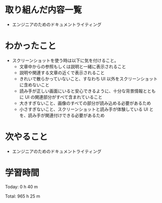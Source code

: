 # 取り組んだ内容一覧
- エンジニアのためのドキュメントライティング

# わかったこと
- スクリーンショットを使う時は以下に気を付けること。
  - 文章中からの参照もしくは説明と一緒に表示されること
  - 説明や関連する文章の近くで表示されること
  - きれいで散らかっていないこと、すなわち UI 以外をスクリーンショットに含めないこと
  - 読み手が正しい画面にいると安心できるように、十分な背景情報とともに UI の関連部分がすべて含まれていること
  - 大きすぎないこと、画像のすべての部分が読み込める必要があるため
  - 小さすぎないこと、スクリーンショットと読み手が体験している UI とを、読み手が関連付けできる必要があるため

# 次やること
- エンジニアのためのドキュメントライティング

# 学習時間
Today: 0 h 40 m

Total: 965 h 25 m
